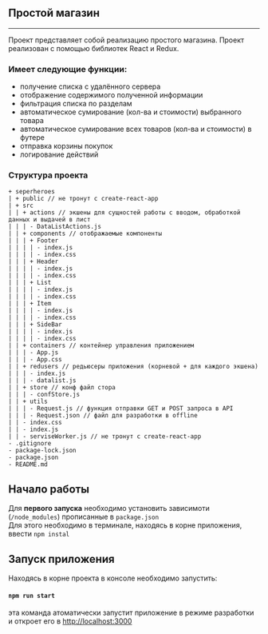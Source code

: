## Простой магазин
---

Проект представляет собой реализацию простого магазина. Проект реализован с помощью библиотек React и Redux. 

### Имеет следующие функции:
- получение списка c удалённого сервера
- отображение содержимого полученной информации
- фильтрация списка по разделам
- автоматическое сумирование (кол-ва и стоимости) выбранного товара
- автоматическое сумирование всех товаров (кол-ва и стоимости) в футере
- отправка корзины покупок
- логирование действий

### Структура проекта

```
+ seperheroes
| + public // не тронут с create-react-app
| + src
| | + actions // экшены для сущностей работы с вводом, обработкой данных и выдачей в лист
| | | - DataListActions.js
| | + components // отображаемые компоненты
| | | + Footer
| | | | - index.js
| | | | - index.css
| | | + Header
| | | | - index.js
| | | | - index.css
| | | + List
| | | | - index.js
| | | | - index.css
| | | + Item
| | | | - index.js
| | | | - index.css
| | | + SideBar
| | | | - index.js
| | | | - index.css
| | + containers // контейнер управления приложением
| | | - App.js
| | | - App.css
| | + redusers // редьюсеры приложения (корневой + для каждого экшена)
| | | - index.js
| | | - datalist.js
| | + store // конф файл стора
| | | - confStore.js
| | + utils
| | | - Request.js // функция отправки GET и POST запроса в API
| | | - Request.json // файл для разработки в offline
| | - index.css
| | - index.js
| | - serviseWorker.js // не тронут с create-react-app
- .gitignore
- package-lock.json
- package.json
- README.md
```

## Начало работы
Для **первого запуска** необходимо установить зависимоти (`/node_modules`) прописанные в `package.json`<br>
Для этого необходимо в терминале, находясь в корне приложения, ввести `npm instal`

## Запуск приложения
Находясь в корне проекта в консоле необходимо запустить:
#### `npm run start`
эта команда атоматически запустит приложение в режиме разработки и откроет его в [http://localhost:3000](http://localhost:3000)<br>